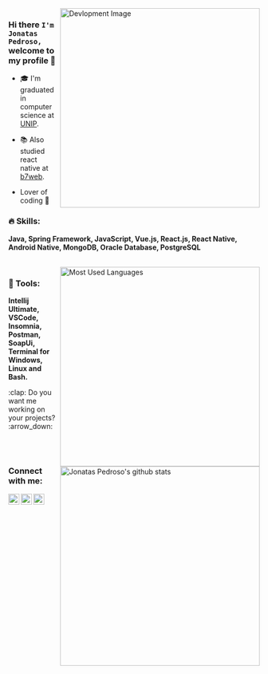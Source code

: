 <img src="https://media3.giphy.com/media/L8K62iTDkzGX6/giphy.gif" min-width="200px" max-width="250px" width="400px" align="right" alt="Devlopment Image">

### Hi there `I'm Jonatas Pedroso,` welcome to my profile 👋

- :mortar_board: I'm graduated in computer science at [UNIP](https://unip.br/presencial).
- :books: Also studied react native at [b7web](https://b7web.com.br).

- Lover of coding :exploding_head:

### :fire: Skills:
<p align="left">
  <strong>Java, Spring Framework, JavaScript, Vue.js, React.js, React Native, Android Native, MongoDB, Oracle Database, PostgreSQL</strong>
</p>

<br/>
<img align="right" width="400" src="https://github-readme-stats.vercel.app/api/top-langs/?username=JonatasPedroso&layout=compact&theme=algolia" alt="Most Used Languages" />

### :wrench: Tools:
<p align="left">
  <strong>Intellij Ultimate, VSCode, Insomnia, Postman, SoapUi, Terminal for Windows, Linux and Bash.</strong>
</p>

<p align="left">
  :clap: Do you want me working on your projects? :arrow_down:
</p>

<br/><br/>
<img align="right" width="400" src="https://github-readme-stats.vercel.app/api?username=JonatasPedroso&show_icons=true&theme=algolia&count_private=true" alt="Jonatas Pedroso's github stats" />

### Connect with me:
[<img align="left" alt="haryel gillet ramalho | LinkedIn" width="22px" src="https://cdn.jsdelivr.net/npm/simple-icons@4.2.0/icons/linkedin.svg" />][linkedin]
[<img align="left" alt="haryel gillet ramalho | Github" width="22px" src="https://cdn.jsdelivr.net/npm/simple-icons@4.2.0/icons/github.svg" />][github]
[<img align="left" alt="haryel gillet ramalho | E-mail" width="22px" src="https://cdn.jsdelivr.net/npm/simple-icons@4.2.0/icons/microsoftoutlook.svg" />][outlook]

<br/><br/>  
<br/><br/>

[linkedin]: https://www.linkedin.com/in/jonatas-pedroso-099953151/
[github]: https://github.com/JonatasPedroso
[outlook]: mailto:jonatasarlindo@hotmail.com

